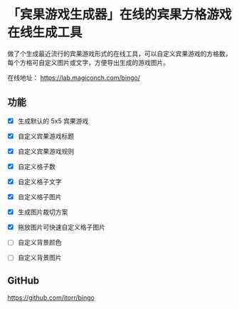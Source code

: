 # 「宾果游戏生成器」在线的宾果方格游戏在线生成工具

做了个生成最近流行的宾果游戏形式的在线工具，可以自定义宾果游戏的方格数，每个方格可自定义图片或文字，方便导出生成的游戏图片。

在线地址： https://lab.magiconch.com/bingo/


## 功能
 - [x] 生成默认的 5x5 宾果游戏
 - [x] 自定义宾果游戏标题
 - [x] 自定义宾果游戏规则
 - [x] 自定义格子数
 - [x] 自定义格子文字
 - [x] 自定义格子图片
 - [x] 生成图片裁切方案
 - [x] 拖放图片可快速自定义格子图片
 - [ ] 自定义背景颜色
 - [ ] 自定义背景图片


## GitHub
https://github.com/itorr/bingo